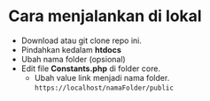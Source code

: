 # Cara menjalankan di lokal

- Download atau git clone repo ini.
- Pindahkan kedalam __htdocs__
- Ubah nama folder (opsional)
- Edit file __Constants.php__ di folder core. 
    - Ubah value link menjadi nama folder.
    ```https://localhost/namaFolder/public```
